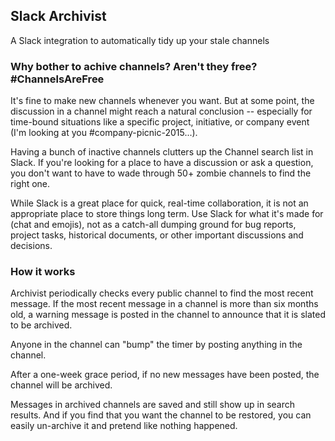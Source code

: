 ## Slack Archivist

A Slack integration to automatically tidy up your stale channels

### Why bother to achive channels? Aren't they free? #ChannelsAreFree

It's fine to make new channels whenever you want. But at some point, the discussion in a channel might reach a natural conclusion -- especially for time-bound situations like a specific project, initiative, or company event (I'm looking at you #company-picnic-2015...).

Having a bunch of inactive channels clutters up the Channel search list in Slack. If you're looking for a place to have a discussion or ask a question, you don't want to have to wade through 50+ zombie channels to find the right one.

While Slack is a great place for quick, real-time collaboration, it is not an appropriate place to store things long term. Use Slack for what it's made for (chat and emojis), not as a catch-all dumping ground for bug reports, project tasks, historical documents, or other important discussions and decisions.

### How it works

Archivist periodically checks every public channel to find the most recent message. If the most recent message in a channel is more than six months old, a warning message is posted in the channel to announce that it is slated to be archived.

Anyone in the channel can "bump" the timer by posting anything in the channel.

After a one-week grace period, if no new messages have been posted, the channel will be archived.

Messages in archived channels are saved and still show up in search results. And if you find that you want the channel to be restored, you can easily un-archive it and pretend like nothing happened.
